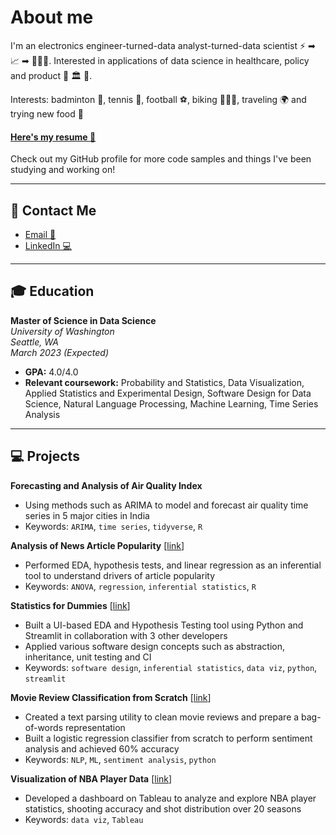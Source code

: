 # About me
I'm an electronics engineer-turned-data analyst-turned-data scientist ⚡️ ➡ 📈  ➡ 👨🏽‍💻. Interested in applications of data science in healthcare, policy and product 🏥 🏛 📱. 

Interests: badminton 🏸, tennis 🎾, football ⚽️, biking 🚴🏽‍♂️, traveling 🌍 and trying new food 🍲     

#### [Here's my resume 📄](/assets/Resume_July2022.pdf)

Check out my GitHub profile for more code samples and things I've been studying and working on!

* * *
## 📨 Contact Me
- [Email 📧](mailto:hbaghar@uw.edu)
- [LinkedIn 💻](https://www.linkedin.com/in/hridaybaghar/)

* * *
## 🎓  Education
**Master of Science in Data Science**  
_University of Washington_  
_Seattle, WA_  
_March 2023 (Expected)_  
- **GPA:** 4.0/4.0
- **Relevant coursework:** Probability and Statistics, Data Visualization, Applied Statistics and Experimental Design, Software Design for Data Science, Natural Language Processing, Machine Learning, Time Series Analysis

* * *
## 💻  Projects
**Forecasting and Analysis of Air Quality Index**
- Using methods such as ARIMA to model and forecast air quality time series in 5 major cities in India
- Keywords: `ARIMA`, `time series`, `tidyverse`, `R`

**Analysis of News Article Popularity** [[link](https://github.com/kafreeman22/news-popularity-project)]
- Performed EDA, hypothesis tests, and linear regression as an inferential tool to understand drivers of article popularity
- Keywords: `ANOVA`, `regression`, `inferential statistics`, `R`

**Statistics for Dummies** [[link](https://github.com/hbaghar/statistics-for-dummies)]
- Built a UI-based EDA and Hypothesis Testing tool using Python and Streamlit in collaboration with 3 other developers
- Applied various software design concepts such as abstraction, inheritance, unit testing and CI
- Keywords: `software design`, `inferential statistics`, `data viz`, `python`, `streamlit`

**Movie Review Classification from Scratch** [[link](https://github.com/hbaghar/NLP/tree/main/Text_Classification)]
- Created a text parsing utility to clean movie reviews and prepare a bag-of-words representation
- Built a logistic regression classifier from scratch to perform sentiment analysis and achieved 60% accuracy 
- Keywords: `NLP`, `ML`, `sentiment analysis`, `python`

**Visualization of NBA Player Data** [[link](https://public.tableau.com/app/profile/hriday.baghar/viz/NBAPlayerStatisticsDashboard/Dashboard1)]
- Developed a dashboard on Tableau to analyze and explore NBA player statistics, shooting accuracy and shot distribution over 20 seasons
- Keywords: `data viz`, `Tableau`
